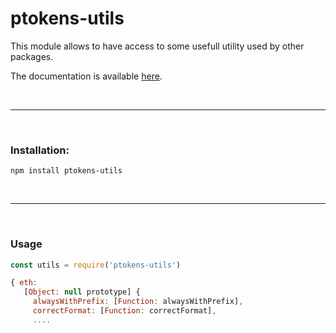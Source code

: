 # ptokens-utils

This module allows to have access to some usefull utility used by other packages.

The documentation is available [here](#).

&nbsp;

***

&nbsp;

### Installation:

```
npm install ptokens-utils
```

&nbsp;

***

&nbsp;

### Usage

```js
const utils = require('ptokens-utils')

{ eth:
   [Object: null prototype] {
     alwaysWithPrefix: [Function: alwaysWithPrefix],
     correctFormat: [Function: correctFormat],
     ....
```
